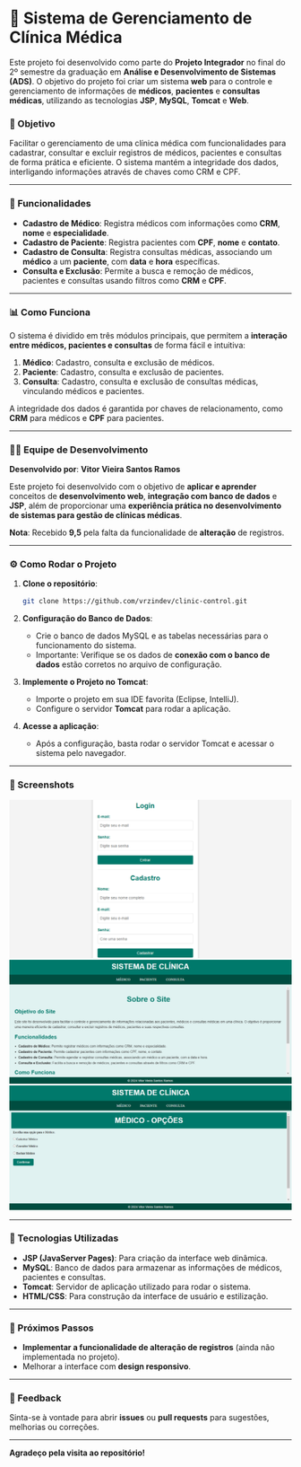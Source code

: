 # 🏥 Sistema de Gerenciamento de Clínica Médica

Este projeto foi desenvolvido como parte do **Projeto Integrador** no final do 2º semestre da graduação em **Análise e Desenvolvimento de Sistemas (ADS)**. O objetivo do projeto foi criar um sistema **web** para o controle e gerenciamento de informações de **médicos**, **pacientes** e **consultas médicas**, utilizando as tecnologias **JSP**, **MySQL**, **Tomcat** e **Web**.

### 🌟 Objetivo

Facilitar o gerenciamento de uma clínica médica com funcionalidades para cadastrar, consultar e excluir registros de médicos, pacientes e consultas de forma prática e eficiente. O sistema mantém a integridade dos dados, interligando informações através de chaves como CRM e CPF.

---

### 🔑 Funcionalidades

- **Cadastro de Médico**: Registra médicos com informações como **CRM**, **nome** e **especialidade**.
- **Cadastro de Paciente**: Registra pacientes com **CPF**, **nome** e **contato**.
- **Cadastro de Consulta**: Registra consultas médicas, associando um **médico** a um **paciente**, com **data** e **hora** específicas.
- **Consulta e Exclusão**: Permite a busca e remoção de médicos, pacientes e consultas usando filtros como **CRM** e **CPF**.

---

### 📊 Como Funciona

O sistema é dividido em três módulos principais, que permitem a **interação entre médicos, pacientes e consultas** de forma fácil e intuitiva:

1. **Médico**: Cadastro, consulta e exclusão de médicos.
2. **Paciente**: Cadastro, consulta e exclusão de pacientes.
3. **Consulta**: Cadastro, consulta e exclusão de consultas médicas, vinculando médicos e pacientes.

A integridade dos dados é garantida por chaves de relacionamento, como **CRM** para médicos e **CPF** para pacientes.

---

### 👨‍💻 Equipe de Desenvolvimento

**Desenvolvido por**: **Vitor Vieira Santos Ramos**

Este projeto foi desenvolvido com o objetivo de **aplicar e aprender** conceitos de **desenvolvimento web**, **integração com banco de dados** e **JSP**, além de proporcionar uma **experiência prática no desenvolvimento de sistemas para gestão de clínicas médicas**.

**Nota**: Recebido **9,5** pela falta da funcionalidade de **alteração** de registros.

---

### ⚙️ Como Rodar o Projeto

1. **Clone o repositório**:
    ```bash
    git clone https://github.com/vrzindev/clinic-control.git
    ```

2. **Configuração do Banco de Dados**:
    - Crie o banco de dados MySQL e as tabelas necessárias para o funcionamento do sistema.
    - Importante: Verifique se os dados de **conexão com o banco de dados** estão corretos no arquivo de configuração.

3. **Implemente o Projeto no Tomcat**:
    - Importe o projeto em sua IDE favorita (Eclipse, IntelliJ).
    - Configure o servidor **Tomcat** para rodar a aplicação.

4. **Acesse a aplicação**:
    - Após a configuração, basta rodar o servidor Tomcat e acessar o sistema pelo navegador.

---

### 📸 Screenshots

![LOGIN](ImgsProject/login.png)
![BEGIN](ImgsProject/beginning.png)
![DOCTOR](ImgsProject/doctor.png) 

---

### 🚀 Tecnologias Utilizadas

- **JSP (JavaServer Pages)**: Para criação da interface web dinâmica.
- **MySQL**: Banco de dados para armazenar as informações de médicos, pacientes e consultas.
- **Tomcat**: Servidor de aplicação utilizado para rodar o sistema.
- **HTML/CSS**: Para construção da interface de usuário e estilização.

---

### 📍 Próximos Passos

- **Implementar a funcionalidade de alteração de registros** (ainda não implementada no projeto).
- Melhorar a interface com **design responsivo**.

---

### 💬 Feedback

Sinta-se à vontade para abrir **issues** ou **pull requests** para sugestões, melhorias ou correções.

---

**Agradeço pela visita ao repositório!**
